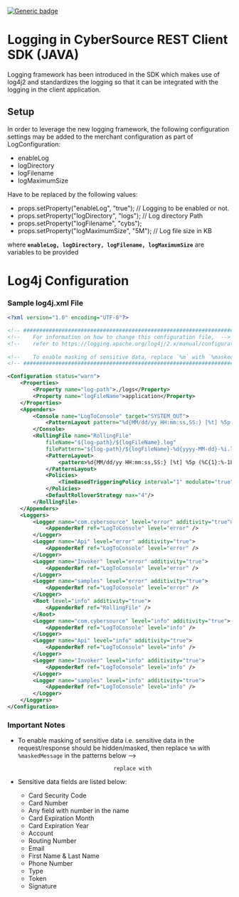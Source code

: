 [![Generic badge](https://img.shields.io/badge/LOGGING-NEW-GREEN.svg)](https://shields.io/)

# Logging in CyberSource REST Client SDK (JAVA)
Logging framework has been introduced in the SDK which makes use of log4j2 and standardizes the logging so that it can be integrated with the logging in the client application.

## Setup
In order to leverage the new logging framework, the following configuration settings may be added to the merchant configuration as part of LogConfiguration:

* enableLog
* logDirectory
* logFilename
* logMaximumSize

Have to be replaced by the following values:
* props.setProperty("enableLog", "true"); // Logging to be enabled or not.
* props.setProperty("logDirectory", "logs"); // Log directory Path
* props.setProperty("logFilename", "cybs");
* props.setProperty("logMaximumSize", "5M"); // Log file size in KB

where **`enableLog, logDirectory, logFilename, logMaximumSize`** are variables to be provided


# Log4j Configuration

### Sample log4j.xml File

```xml
<?xml version="1.0" encoding="UTF-8"?>

<!-- ################################################################################################################ -->
<!-- 	For information on how to change this configuration file,  -->
<!-- 	refer to https://logging.apache.org/log4j/2.x/manual/configuration.html -->
	
<!-- 	To enable masking of sensitive data, replace `%m` with `%maskedMessage` in the patterns below -->
<!-- ################################################################################################################  -->

<Configuration status="warn">
	<Properties>
		<Property name="log-path">./logs</Property>
		<Property name="logFileName">application</Property>
	</Properties>
	<Appenders>
		<Console name="LogToConsole" target="SYSTEM_OUT">
			<PatternLayout pattern="%d{MM/dd/yy HH:mm:ss,SS:} [%t] %5p (%C{1}:%-1L) - %m%n"/>
		</Console>
		<RollingFile name="RollingFile"
			fileName="${log-path}/${logFileName}.log"
			filePattern="${log-path}/${logFileName}-%d{yyyy-MM-dd}-%i.log">
			<PatternLayout>
				<pattern>%d{MM/dd/yy HH:mm:ss,SS:} [%t] %5p (%C{1}:%-1L) - %m%n</pattern>
			</PatternLayout>
			<Policies>
				<TimeBasedTriggeringPolicy interval="1" modulate="true"/>
			</Policies>
			<DefaultRolloverStrategy max="4"/>
		</RollingFile>
	</Appenders>
	<Loggers>		
		<Logger name="com.cybersource" level="error" additivity="true">
			<AppenderRef ref="LogToConsole" level="error" />
		</Logger>
		<Logger name="Api" level="error" additivity="true">
			<AppenderRef ref="LogToConsole" level="error" />
		</Logger>
		<Logger name="Invoker" level="error" additivity="true">
			<AppenderRef ref="LogToConsole" level="error" />
		</Logger>
		<Logger name="samples" level="error" additivity="true">
			<AppenderRef ref="LogToConsole" level="error" />
		</Logger>
		<Root level="info" additivity="true">
			<AppenderRef ref="RollingFile" />
		</Root>
		<Logger name="com.cybersource" level="info" additivity="true">
			<AppenderRef ref="LogToConsole" level="info" />
		</Logger>
		<Logger name="Api" level="info" additivity="true">
			<AppenderRef ref="LogToConsole" level="info" />
		</Logger>
		<Logger name="Invoker" level="info" additivity="true">
			<AppenderRef ref="LogToConsole" level="info" />
		</Logger>
		<Logger name="samples" level="info" additivity="true">
			<AppenderRef ref="LogToConsole" level="info" />
		</Logger>
	</Loggers>
</Configuration>
```

### Important Notes
* To enable masking of sensitive data i.e. sensitive data in the request/response should be hidden/masked, then  replace `%m` with `%maskedMessage` in the patterns below -->
  
  <PatternLayout pattern="%d{MM/dd/yy HH:mm:ss,SS:} [%t] %5p (%C{1}:%-1L) - %m%n"/>
  
                                    replace with
  
  <PatternLayout pattern="%d{MM/dd/yy HH:mm:ss,SS:} [%t] %5p (%C{1}:%-1L) - %maskedMessage%n"/>


* Sensitive data fields are listed below:
	* Card Security Code
	* Card Number
	* Any field with number in the name
	* Card Expiration Month
	* Card Expiration Year
	* Account
	* Routing Number
	* Email
	* First Name & Last Name
	* Phone Number
	* Type
	* Token
	* Signature